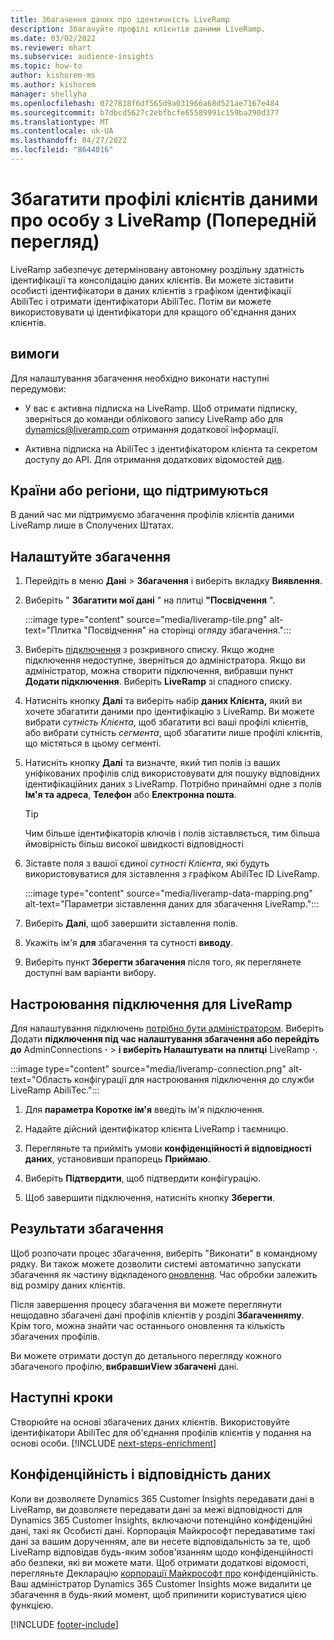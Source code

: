 ```yaml
---
title: Збагачення даних про ідентичність LiveRamp
description: Збагачуйте профілі клієнтів даними LiveRamp.
ms.date: 03/02/2022
ms.reviewer: mhart
ms.subservice: audience-insights
ms.topic: how-to
author: kishorem-ms
ms.author: kishorem
manager: shellyha
ms.openlocfilehash: 0727818f6df565d9a031966a68d521ae7167e484
ms.sourcegitcommit: b7dbcd5627c2ebfbcfe65589991c159ba290d377
ms.translationtype: MT
ms.contentlocale: uk-UA
ms.lasthandoff: 04/27/2022
ms.locfileid: "8644016"
---
```

# <a name="enrich-customer-profiles-with-identity-data-from-liveramp-preview"></a>Збагатити профілі клієнтів даними про особу з LiveRamp (Попередній перегляд) 

LiveRamp забезпечує детерміновану автономну роздільну здатність ідентифікації та консолідацію даних клієнтів. Ви можете зіставити особисті ідентифікатори в даних клієнтів з графіком ідентифікації AbiliTec і отримати ідентифікатори AbiliTec. Потім ви можете використовувати ці ідентифікатори для кращого об'єднання даних клієнтів. 

## <a name="prerequisites"></a>вимоги 

Для налаштування збагачення необхідно виконати наступні передумови: 

- У вас є активна підписка на LiveRamp. Щоб отримати підписку, зверніться до команди облікового запису LiveRamp або для [dynamics@liveramp.com](mailto:dynamics@liveramp.com) отримання додаткової інформації.   

- Активна підписка на AbiliTec з ідентифікатором клієнта та секретом доступу до API. Для отримання додаткових відомостей [див](https://developers.liveramp.com/abilitec-api/). 

## <a name="supported-countriesregions"></a>Країни або регіони, що підтримуються 

В даний час ми підтримуємо збагачення профілів клієнтів даними LiveRamp лише в Сполучених Штатах. 

## <a name="configure-the-enrichment"></a>Налаштуйте збагачення 

1. Перейдіть в меню **Дані** > **Збагачення** і виберіть вкладку **Виявлення**. 

1. Виберіть " **Збагатити мої дані** " на плитці **"Посвідчення** ". 

   :::image type="content" source="media/liveramp-tile.png" alt-text="Плитка &quot;Посвідчення&quot; на сторінці огляду збагачення.":::

1. Виберіть [підключення](connections.md) з розкривного списку. Якщо жодне підключення недоступне, зверніться до адміністратора. Якщо ви адміністратор, можна створити підключення, вибравши пункт **Додати підключення**. Виберіть **LiveRamp** зі спадного списку. 

1. Натисніть кнопку **Далі** та виберіть набір **даних Клієнта,** який ви хочете збагатити даними про ідентифікацію з LiveRamp. Ви можете вибрати *сутність Клієнта*, щоб збагатити всі ваші профілі клієнтів, або вибрати сутність *сегмента*, щоб збагатити лише профілі клієнтів, що містяться в цьому сегменті. 

1. Натисніть кнопку **Далі** та визначте, який тип полів із ваших уніфікованих профілів слід використовувати для пошуку відповідних ідентифікаційних даних з LiveRamp. Потрібно принаймні одне з полів **Ім'я та адреса**, **Телефон** або **Електронна пошта**. 

   > [!TIP]
   > Чим більше ідентифікаторів ключів і полів зіставляється, тим більша ймовірність більш високої швидкості відповідності 

1. Зіставте поля з вашої єдиної *сутності Клієнта*, які будуть використовуватися для зіставлення з графіком AbiliTec ID LiveRamp. 

   :::image type="content" source="media/liveramp-data-mapping.png" alt-text="Параметри зіставлення даних для збагачення LiveRamp.":::

1. Виберіть **Далі**, щоб завершити зіставлення полів. 

1. Укажіть ім'я **для** збагачення та сутності **виводу**. 

1. Виберіть пункт **Зберегти збагачення** після того, як переглянете доступні вам варіанти вибору. 

## <a name="configure-the-connection-for-liveramp"></a>Настроювання підключення для LiveRamp 

Для налаштування підключень [потрібно бути адміністратором](connections.md). Виберіть Додати **підключення під час налаштування збагачення або перейдіть до** AdminConnections **·** > **і виберіть Налаштувати** **на плитці** LiveRamp **·**. 

:::image type="content" source="media/liveramp-connection.png" alt-text="Область конфігурації для настроювання підключення до служби LiveRamp AbiliTec.":::

1. Для **параметра Коротке ім'я** введіть ім'я підключення. 

1. Надайте дійсний ідентифікатор клієнта LiveRamp і таємницю. 

1. Перегляньте та прийміть умови **конфіденційності й відповідності даних**, установивши прапорець **Приймаю**. 

1. Виберіть **Підтвердити**, щоб підтвердити конфігурацію. 

1. Щоб завершити підключення, натисніть кнопку **Зберегти**. 

## <a name="enrichment-results"></a>Результати збагачення 

Щоб розпочати процес збагачення, виберіть "Виконати" в командному рядку. Ви також можете дозволити системі автоматично запускати збагачення як частину відкладеного [оновлення](system.md#schedule-tab). Час обробки залежить від розміру даних клієнтів. 

Після завершення процесу збагачення ви можете переглянути нещодавно збагачені дані профілів клієнтів у розділі **Збагаченняmy**. Крім того, можна знайти час останнього оновлення та кількість збагачених профілів. 

Ви можете отримати доступ до детального перегляду кожного збагаченого профілю, **вибравшиView збагачені** дані. 

## <a name="next-steps"></a>Наступні кроки

Створюйте на основі збагачених даних клієнтів. Використовуйте ідентифікатори AbiliTec для об'єднання профілів клієнтів у подання на основі особи. 
[!INCLUDE [next-steps-enrichment](includes/next-steps-enrichment.md)]

## <a name="data-privacy-and-compliance"></a>Конфіденційність і відповідність даних 

Коли ви дозволяєте Dynamics 365 Customer Insights передавати дані в LiveRamp, ви дозволяєте передавати дані за межі відповідності для Dynamics 365 Customer Insights, включаючи потенційно конфіденційні дані, такі як Особисті дані. Корпорація Майкрософт передаватиме такі дані за вашим дорученням, але ви несете відповідальність за те, щоб LiveRamp відповідав будь-яким зобов'язанням щодо конфіденційності або безпеки, які ви можете мати. Щоб отримати додаткові відомості, перегляньте Декларацію [корпорації Майкрософт про](https://go.microsoft.com/fwlink/?linkid=396732) конфіденційність. Ваш адміністратор Dynamics 365 Customer Insights може видалити це збагачення в будь-який момент, щоб припинити користуватися цією функцією. 


[!INCLUDE [footer-include](includes/footer-banner.md)]
